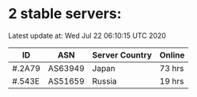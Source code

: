 # 2 stable servers:

Latest update at: Wed Jul 22 06:10:15 UTC 2020

| ID | ASN | Server Country | Online |
| -- | --- | -------------- | ------ |
| #.2A79 | AS63949 | Japan | 73 hrs |
| #.543E | AS51659 | Russia | 19 hrs |

